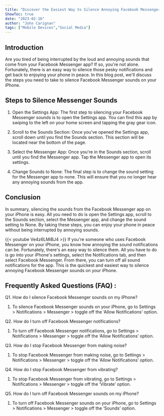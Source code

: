```yaml
---
title: "Discover the Easiest Way to Silence Annoying Facebook Messenger Sounds on Your iPhone!"
ShowToc: true 
date: "2023-02-16"
author: "John Carignan" 
tags: ["Mobile Devices","Social Media"]
---
```

## Introduction

Are you tired of being interrupted by the loud and annoying sounds that come from your Facebook Messenger app? If so, you're not alone. Fortunately, there is an easy way to silence those pesky notifications and get back to enjoying your phone in peace. In this blog post, we'll discuss the steps you need to take to silence Facebook Messenger sounds on your iPhone. 

## Steps to Silence Messenger Sounds

1. Open the Settings App: The first step to silencing your Facebook Messenger sounds is to open the Settings app. You can find this app by swiping to the left on your home screen and tapping the gray gear icon. 

2. Scroll to the Sounds Section: Once you've opened the Settings app, scroll down until you find the Sounds section. This section will be located near the bottom of the page. 

3. Select the Messenger App: Once you're in the Sounds section, scroll until you find the Messenger app. Tap the Messenger app to open its settings. 

4. Change Sounds to None: The final step is to change the sound setting for the Messenger app to none. This will ensure that you no longer hear any annoying sounds from the app. 

## Conclusion

In summary, silencing the sounds from the Facebook Messenger app on your iPhone is easy. All you need to do is open the Settings app, scroll to the Sounds section, select the Messenger app, and change the sound setting to None. By taking these steps, you can enjoy your phone in peace without being interrupted by annoying sounds.

{{< youtube Ve4z6LMiBJ4 >}} 
If you're someone who uses Facebook Messenger on your iPhone, you know how annoying the sound notifications can be. Fortunately, there's an easy way to silence them. All you have to do is go into your iPhone's settings, select the Notifications tab, and then select Facebook Messenger. From there, you can turn off all sound notifications for the app. This is the quickest and easiest way to silence annoying Facebook Messenger sounds on your iPhone.

## Frequently Asked Questions (FAQ) :
Q1. How do I silence Facebook Messenger sounds on my iPhone?
1. To silence Facebook Messenger sounds on your iPhone, go to Settings > Notifications > Messenger > toggle off the ‘Allow Notifications’ option. 

Q2. How do I turn off Facebook Messenger notifications?
1. To turn off Facebook Messenger notifications, go to Settings > Notifications > Messenger > toggle off the ‘Allow Notifications’ option.

Q3. How do I stop Facebook Messenger from making noise?
1. To stop Facebook Messenger from making noise, go to Settings > Notifications > Messenger > toggle off the ‘Allow Notifications’ option.

Q4. How do I stop Facebook Messenger from vibrating?
1. To stop Facebook Messenger from vibrating, go to Settings > Notifications > Messenger > toggle off the ‘Vibrate’ option.

Q5. How do I turn off Facebook Messenger sounds on my iPhone?
1. To turn off Facebook Messenger sounds on your iPhone, go to Settings > Notifications > Messenger > toggle off the ‘Sounds’ option.


